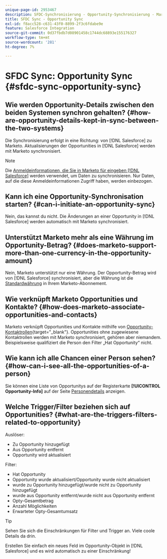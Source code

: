 ```yaml
---
unique-page-id: 2953467
description: SFDC-Synchronisierung - Opportunity-Synchronisierung - Marketo-Dokumente - Produktdokumentation
title: SFDC Sync - Opportunity Sync
exl-id: f8acc528-c631-43f0-8899-2f3c6fdabe9e
feature: Salesforce Integration
source-git-commit: 0d37fbdb7d08901458c1744dc68893e155176327
workflow-type: tm+mt
source-wordcount: '281'
ht-degree: 7%

---
```


# SFDC Sync: Opportunity Sync {#sfdc-sync-opportunity-sync}

## Wie werden Opportunity-Details zwischen den beiden Systemen synchron gehalten? {#how-are-opportunity-details-kept-in-sync-between-the-two-systems}

Die Synchronisierung erfolgt in eine Richtung: von [!DNL Salesforce] zu Marketo. Aktualisierungen der Opportunities in [!DNL Salesforce] werden mit Marketo synchronisiert.

>[!NOTE]
>
>Die [Anmeldeinformationen, die Sie in Marketo für eingeben [!DNL Salesforce]](/help/marketo/product-docs/crm-sync/salesforce-sync/setup/enterprise-unlimited-edition/step-2-of-3-create-a-salesforce-user-for-marketo-enterprise-unlimited.md) werden verwendet, um Daten zu synchronisieren. Nur Daten, auf die diese Anmeldeinformationen Zugriff haben, werden einbezogen.

## Kann ich eine Opportunity-Synchronisation starten? {#can-i-initiate-an-opportunity-sync}

Nein, das kannst du nicht. Die Änderungen an einer Opportunity in [!DNL Salesforce] werden automatisch mit Marketo synchronisiert.

## Unterstützt Marketo mehr als eine Währung im Opportunity-Betrag? {#does-marketo-support-more-than-one-currency-in-the-opportunity-amount}

Nein, Marketo unterstützt nur eine Währung. Der Opportunity-Betrag wird von [!DNL Salesforce] synchronisiert, aber die Währung ist die [Standardwährung](/help/marketo/product-docs/administration/settings/set-default-location-settings-for-a-subscription.md#set-the-default-currency-settings-for-a-subscription) in Ihrem Marketo-Abonnement.

## Wie verknüpft Marketo Opportunities und Kontakte? {#how-does-marketo-associate-opportunities-and-contacts}

Marketo verknüpft Opportunities und Kontakte mithilfe von [Opportunity-Kontaktrollen](https://help.salesforce.com/HTViewHelpDoc?id=contactroles.htm){target="_blank"}. Opportunities ohne zugewiesene Kontaktrollen werden mit Marketo synchronisiert, gehören aber niemandem. Beispielsweise qualifiziert die Person den Filter „Hat Opportunity“ nicht.

## Wie kann ich alle Chancen einer Person sehen? {#how-can-i-see-all-the-opportunities-of-a-person}

Sie können eine Liste von Opportunitys auf der Registerkarte **[!UICONTROL Opportunity-Info]** auf der Seite [Personendetails](/help/marketo/product-docs/core-marketo-concepts/smart-lists-and-static-lists/managing-people-in-smart-lists/using-the-person-detail-page.md) anzeigen.

## Welche Trigger/Filter beziehen sich auf Opportunities? {#what-are-the-triggers-filters-related-to-opportunity}

Auslöser:

* Zu Opportunity hinzugefügt
* Aus Opportunity entfernt
* Opportunity wird aktualisiert

Filter:

* Hat Opportunity
* Opportunity wurde aktualisiert/Opportunity wurde nicht aktualisiert
* wurde zu Opportunity hinzugefügt/wurde nicht zu Opportunity hinzugefügt
* wurde aus Opportunity entfernt/wurde nicht aus Opportunity entfernt
* Opty-Gesamtbetrag
* Anzahl Möglichkeiten
* Erwarteter Opty-Gesamtumsatz

>[!TIP]
>
>Sehen Sie sich die Einschränkungen für Filter und Trigger an. Viele coole Details da drin.
>
>Erstellen Sie einfach ein neues Feld im Opportunity-Objekt in [!DNL Salesforce] und es wird automatisch zu einer Einschränkung!

